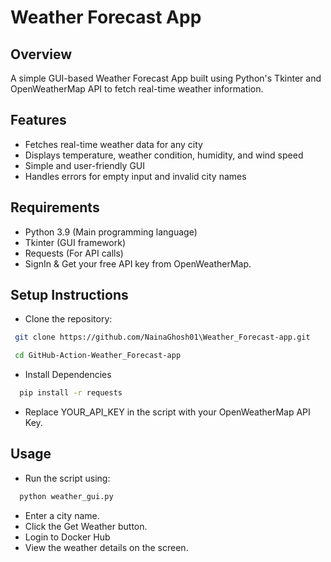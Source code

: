 
# Weather Forecast App

## Overview
A simple GUI-based Weather Forecast App built using Python's Tkinter and OpenWeatherMap API to fetch real-time weather information.

## Features
- Fetches real-time weather data for any city
- Displays temperature, weather condition, humidity, and wind speed
- Simple and user-friendly GUI
- Handles errors for empty input and invalid city names

## Requirements
- Python 3.9 (Main programming language)
- Tkinter (GUI framework)
- Requests (For API calls)
- SignIn & Get your free API key from OpenWeatherMap.

## Setup Instructions
- Clone the repository:
```bash
 git clone https://github.com/NainaGhosh01\Weather_Forecast-app.git
```
```bash
 cd GitHub-Action-Weather_Forecast-app 
```
- Install Dependencies
```bash
  pip install -r requests
```
- Replace YOUR_API_KEY in the script with your OpenWeatherMap API Key.

## Usage
- Run the script using:
```bash
  python weather_gui.py
```
- Enter a city name.
- Click the Get Weather button.
- Login to Docker Hub
- View the weather details on the screen.

